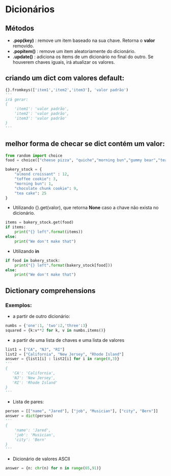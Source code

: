 # Dicionários

## Métodos
- **.pop(key)** : remove um item baseado na sua chave. Retorna o **valor** removido.
- **.popitem()** : remove um item aleatoriamente do dicionário.
- **.update()** : adiciona os items de um dicionário no final do outro. Se houverem chaves iguais, irá atualizar os valores.

## criando um dict com valores default:
```python
{}.fromkeys(['item1','item2','item3'], 'valor padrão')
'''
irá gerar:
{
    'item1': 'valor padrão', 
    'item2': 'valor padrão', 
    'item3': 'valor padrão'
}
'''
```
## melhor forma de checar se dict contém um valor:
```python
from random import choice
food = choice(["cheese pizza", "quiche","morning bun","gummy bear","tea cake"])

bakery_stock = {
    "almond croissant" : 12,
    "toffee cookie": 3,
    "morning bun": 1,
    "chocolate chunk cookie": 9,
    "tea cake": 25
}
```
- Utilizando {}.get(valor), que retorna **None** caso a chave não exista no dicionário.
```python
items = bakery_stock.get(food)
if items:
    print("{} left".format(items))
else:
    print("We don't make that")
```

- Utilizando **in**
```python
if food in bakery_stock:
    print("{} left".format(bakery_stock[food]))
else:
    print("We don't make that")
```

## Dictionary comprehensions

### **Exemplos:**
- a partir de outro dicionário:
```python
numbs = {'one':1, 'two':2,'three':3}
squared = {k:v**2 for k, v in numbs.items()}
```

- a partir de uma lista de chaves e uma lista de valores
```python
list1 = ["CA", "NJ", "RI"]
list2 = ["California", "New Jersey", "Rhode Island"]
answer = {list1[i] : list2[i] for i in range(0,3)}
'''
{
   'CA': 'California', 
   'NJ': 'New Jersey', 
   'RI': 'Rhode Island'
}
'''
```
- Lista de pares:
```python
person = [["name", "Jared"], ["job", "Musician"], ["city", "Bern"]]
answer = dict(person)
'''
{
    'name': 'Jared', 
    'job': 'Musician', 
    'city': 'Bern'
}
'''
```

- Dicionário de valores ASCII
```python
answer = {n: chr(n) for n in range(65,91)}
```